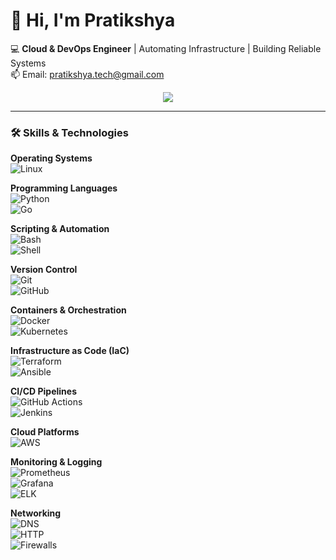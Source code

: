 # 👋 Hi, I'm Pratikshya 

💻 **Cloud & DevOps Engineer** | Automating Infrastructure | Building Reliable Systems  
📫 Email: pratikshya.tech@gmail.com

<p align="center">
  <a href="https://skillicons.dev">
    <img src="https://skillicons.dev/icons?i=python,aws,kubernetes,docker,terraform,prometheus," />
  </a>
</p>

---

### 🛠️ Skills & Technologies  

**Operating Systems**  
![Linux](https://img.shields.io/badge/Linux-FCC624?style=flat&logo=linux&logoColor=black)  

**Programming Languages**  
![Python](https://img.shields.io/badge/Python-3776AB?style=flat&logo=python&logoColor=white)  
![Go](https://img.shields.io/badge/Go-00ADD8?style=flat&logo=go&logoColor=white)  

**Scripting & Automation**  
![Bash](https://img.shields.io/badge/Bash-4EAA25?style=flat&logo=gnubash&logoColor=white)  
![Shell](https://img.shields.io/badge/Shell-FFD500?style=flat&logo=powershell&logoColor=black)  

**Version Control**  
![Git](https://img.shields.io/badge/Git-F05032?style=flat&logo=git&logoColor=white)  
![GitHub](https://img.shields.io/badge/GitHub-181717?style=flat&logo=github&logoColor=white)  

**Containers & Orchestration**  
![Docker](https://img.shields.io/badge/Docker-2496ED?style=flat&logo=docker&logoColor=white)  
![Kubernetes](https://img.shields.io/badge/Kubernetes-326CE5?style=flat&logo=kubernetes&logoColor=white)  

**Infrastructure as Code (IaC)**  
![Terraform](https://img.shields.io/badge/Terraform-623CE4?style=flat&logo=terraform&logoColor=white)  
![Ansible](https://img.shields.io/badge/Ansible-EE0000?style=flat&logo=ansible&logoColor=white)  

**CI/CD Pipelines**  
![GitHub Actions](https://img.shields.io/badge/GitHub_Actions-2088FF?style=flat&logo=githubactions&logoColor=white)  
![Jenkins](https://img.shields.io/badge/Jenkins-D24939?style=flat&logo=jenkins&logoColor=white)  

**Cloud Platforms**  
![AWS](https://img.shields.io/badge/AWS-232F3E?style=flat&logo=amazonaws&logoColor=white)  

**Monitoring & Logging**  
![Prometheus](https://img.shields.io/badge/Prometheus-E6522C?style=flat&logo=prometheus&logoColor=white)  
![Grafana](https://img.shields.io/badge/Grafana-F46800?style=flat&logo=grafana&logoColor=white)  
![ELK](https://img.shields.io/badge/Elastic-005571?style=flat&logo=elasticsearch&logoColor=white)  

**Networking**  
![DNS](https://img.shields.io/badge/DNS-FF6F00?style=flat&logo=internetexplorer&logoColor=white)  
![HTTP](https://img.shields.io/badge/HTTP-0096D6?style=flat&logo=w3c&logoColor=white)  
![Firewalls](https://img.shields.io/badge/Firewalls-EE1C25?style=flat&logo=fortinet&logoColor=white)  
